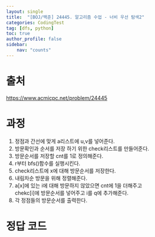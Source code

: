 ```yaml
---
layout: single
title:  "[BOJ/백준] 24445. 알고리즘 수업 - 너비 우선 탐색2"
categories: CodingTest
tag: [dfs, python]
toc: true
author_profile: false
sidebar:
    nav: "counts"
---
```


# 출처
<https://www.acmicpc.net/problem/24445>



  
  
# 과정

1. 정점과 간선에 맞게 a리스트에 u,v를 넣어준다.
2. 방문확인과 순서를 저장 하기 위한 check리스트를 만들어준다.
3. 방문순서를 저장할 cnt를 1로 정의해준다.
4. r부터 bfs()함수를 실행시킨다.
5. check리스트에 x에 대해 방문순서를 저장한다.
6. 내림차순 방문을 위해 정렬해준다.
7. a[x]에 있는 i에 대해 방문하지 않았으면 cnt에 1을 더해주고  
chekc[i]에 방문순서를 넣어주고 i를 q에 추가해준다.
8. 각 정점들의 방문순서를 출력한다.



# 정답 코드

<script src="https://gist.github.com/kghees/58e8afe8acbe3c9b8fdd2c8c50099497.js"></script>
  
    




